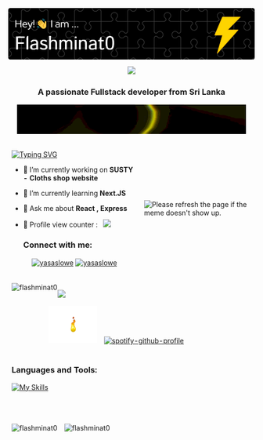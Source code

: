<img align="center" src="https://github.com/Flashminat0/Flashminat0/blob/main/github-header-image.png" />
<br/>

<p align="center">
  <img src="https://c.tenor.com/MGRypjLNg1AAAAAM/naruto-minato.gif" />
</p>
<h3 align="center">A passionate Fullstack developer from Sri Lanka</h3>
<p align="center">
   <img src="https://github.com/Flashminat0/Flashminat0/blob/89891e1befe9383d86b82a803220380bfbdf8987/standard.gif" />
</p>



<p align="right">
  
  
  
  


</p>

<table class="tg">
<thead>
  <tr>
    <td class="tg-0pky">
      
[![Typing SVG](https://readme-typing-svg.herokuapp.com?center=true&vCenter=true&lines=Take+a+time+to+appriciate+my+work+%E2%9D%A4%EF%B8%8F)](https://git.io/typing-svg)
      
      
- 🔭 I’m currently working on **SUSTY - Cloths shop website**

- 🌱 I’m currently learning **Next.JS**

- 💬 Ask me about **React , Express**


- 🔄️ Profile view counter :  &nbsp;  ![](https://komarev.com/ghpvc/?username=Flashminat0&style=flat-square)
      
    <h3 align="left">Connect with me:</h3>
<p align="center">
<a href="https://linkedin.com/in/yasaslowe" target="blank"><img align="center" src="https://img.shields.io/badge/LinkedIn-0077B5?style=for-the-badge&logo=linkedin&logoColor=white" alt="yasaslowe"  /></a>
  <a href="mailto:wyasaslowe@gmail.com" target="blank"><img align="center" src="https://img.shields.io/badge/Gmail-D14836?style=for-the-badge&logo=gmail&logoColor=white" alt="yasaslowe"  /></a>
  
</p></td>
    <td class="tg-0lax">
     <img width="500px" src='https://random-memer.herokuapp.com/' title="Meme" alt="Please refresh the page if the meme doesn't show up.">
    </td>
  </tr>
</thead>
</table>




<table style="border-collapse:collapse;border-spacing:0;" cellpadding="0" cellspacing="0" border="0">
<thead>
  <tr>
    <td class="tg-0pky"><img align="left" src="https://github-readme-stats.vercel.app/api/top-langs?username=flashminat0&show_icons=true&theme=dark&locale=en&layout=compact" alt="flashminat0" />
      
      
  </p>
      <img src="https://forthebadge.com/images/badges/uses-js.svg" />
  
  
  
 
  <p align="right">
   <img width="100px" src="https://github.com/Flashminat0/Flashminat0/blob/main/com-gif-maker-unscreen.gif" />
  </p>
      
</td>
    <td class="tg-0pky" rowspan="2">


[![spotify-github-profile](https://spotify-github-profile.vercel.app/api/view?uid=31sgqh6byvb453iq56lij7uhizwi&cover_image=true&theme=default&bar_color=53b14f&bar_color_cover=true)](https://spotify-github-profile.vercel.app/api/view?uid=31sgqh6byvb453iq56lij7uhizwi&redirect=true)


      
</td>
  </tr>
  <tr>
    <td class="tg-0pky">
<h3>Languages and Tools:</h3>


[![My Skills](https://skillicons.dev/icons?i=react,nextjs,nodejs,express,redux,mongodb,graphql,postgres,idea,heroku,firebase,aws,gcp,tailwind,figma,html,css,js,git,github,asdsad,asdasda,cs,dotnet&perline=12)](https://skillicons.dev)

</td>
  </tr>
</thead>
</table>


<br>

<table class="tg">
<thead>
  <tr>
    <td class="tg-0pky">
<img align="center" src="https://github-readme-stats.vercel.app/api?username=flashminat0&show_icons=true&theme=dark&locale=en" alt="flashminat0" />
</td>
    <td class="tg-0pky">
<img align="center" src="https://github-readme-streak-stats.herokuapp.com/?user=flashminat0&theme=dark" alt="flashminat0" />
</td>
  </tr>
</thead>

</table>
